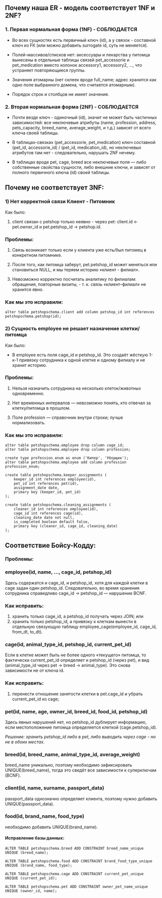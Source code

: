 ## Почему наша ER - модель соответствует 1NF и 2NF?

### 1. Первая нормальная форма (1NF) - СОБЛЮДАЕТСЯ

- Во всех сущностях есть первичный ключ (id), а у связок - составной ключ из FК (или можно добавить surrogate id, суть не меняется).

- Полей-массивов/списков нет: аксессуары и лекарства у питомца вынесены в отдельные таблицы связей pet_accessorie и pet_medication вместо колонок accessory1, accessory2, ..., что устраняет повторяющиеся группы.

- Значения атомарны (нет склеек вроде full_name; адрес хранится как одно поле выбранного домена, что считается атомарным).

- Порядок строк и столбцов не имеет значения.

### 2. Вторая нормальная форма (2NF) - СОБЛЮДАЕТСЯ

- Почти везде ключ - одиночный (id), значит не может быть частичных зависимостей: все неключевые атрибуты (name, profession, address, pets_capacity, breed_name, average_weight, и т.д.) зависят от всего ключа своей таблицы.

- В таблицах-связках (pet_accessorie, pet_medication) ключ составной (pet_id, accessorie_id) / (pet_id, medication_id), но неключевых атрибутов там нет - следовательно, нарушать 2NF нечему.

- В таблицах вроде pet, cage, breed все неключевые поля — либо собственные свойства сущности, либо внешние ключи, и зависят от полного первичного ключа (id) своей таблицы.

## Почему не соответствует 3NF:

### 1) Нет корректной связи Клиент - Питомник

Как было:

1. client связан с petshop только неявно - через pet: client.id <- pet.owner_id и pet.petshop_id -> petshop.id.

### Проблемы:

1. Связь возникает только если у клиента уже есть/был питомец в конкретном питомнике.

2. После того, как питомца заберут, pet.petshop_id может меняться или становиться NULL, и мы теряем историю «клиент - филиал».

3. Невозможно корректно посчитать аналитику по филиалам: обращения, повторные визиты, - т. к. связь «клиент–филиал» не хранится явно.

### Как мы это исправили:

```
alter table petshopschema.client add column petshop_id int references petshopschema.petshop(id);
```

### 2) Сущность employee не решает назначение клетки/питомца

Как было:

- В employee есть поля cage_id и petshop_id. Это создаёт жёсткую 1-к-1 привязку сотрудника к одной клетке и одному филиалу и не хранит историю.

### Проблемы:

1. Нельзя назначить сотрудника на несколько клеток/животных одновременно.

2. Нет временных интервалов — невозможно понять, кто отвечал за клетку/питомца в прошлом.

3. Поле profession — справочник внутри строки; лучше нормализовать.

### Как мы это исправили:

```
alter table petshopschema.employee drop column cage_id;
alter table petshopschema.employee drop column profession;

create type profession_enum as enum ('Кипер', 'Уборщик');
alter table petshopschema.employee add column profession profession_enum;

create table petshopschema.keeper_assignments (
    keeper_id int references employee(id),
    pet_id int references pet(id),
    assignment_date date,
    primary key (keeper_id, pet_id)
);

create table petshopschema.cleaning_assignments (
    cleaner_id int references employee(id),
    cage_id int references cage(id),
    cleaning_date date not null,
    is_completed boolean default false,
    primary key (cleaner_id, cage_id, cleaning_date)
);
```

## Соответствие Бойсу-Кодду:

### Проблемы:

### employee(id, name, …, cage_id, petshop_id)

Здесь содержатся и cage_id, и petshop_id, хотя для каждой клетки в cage задан один petshop_id. Следовательно, во время хранения сотрудника справедливо cage_id -> petshop_id — нарушение BCNF.

### Как исправить:

1. хранить только cage_id, а petshop_id получать через JOIN; или
2. хранить только petshop_id, а привязку к клеткам вынести в отдельную связующую таблицу employee_cage(employee_id, cage_id, from_dt, to_dt).

### cage(id, animal_type_id, petshop_id, current_pet_id)

Если в клетке может быть не более одного «текущего» питомца, то фактически current_pet_id определяет и petshop_id (через pet), и вид (animal_type_id через pet -> breed -> animal_type). Это снова зависимости не от ключа id.

### Как исправить:

1. перенести отношение занятости клетки в pet.cage_id и убрать current_pet_id из cage;

### pet(id, name, age, owner_id, breed_id, food_id, petshop_id)

Здесь явных нарушений нет, но petshop_id дублирует информацию, если местоположение питомца определяется клеткой (cage.petshop_id).

_Решение: хранить petshop_id либо в pet, либо выводить через cage - но не в обоих местах._

### breed(id, breed_name, animal_type_id, average_weight)

breed_name уникально, поэтому необходимо зафиксировать UNIQUE(breed_name), тогда это сведёт все зависимости к суперключам (BCNF).

### client(id, name, surname, passport_data)

passport_data однозначно определяет клиента, поэтому нужно добавить UNIQUE(passport_data).

### food(id, brand_name, food_type)

необходимо добавить UNIQUE(brand_name).

#### Исправление базы данных:

```
ALTER TABLE petshopschema.breed ADD CONSTRAINT breed_name_unique UNIQUE (breed_name);

ALTER TABLE petshopschema.food ADD CONSTRAINT brand_food_type_unique UNIQUE (brand_name, food_type);

ALTER TABLE petshopschema.cage ADD CONSTRAINT current_pet_unique UNIQUE (current_pet_id);

ALTER TABLE petshopschema.pet ADD CONSTRAINT owner_pet_name_unique UNIQUE (owner_id, name);
```
